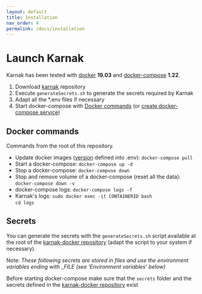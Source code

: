 ```yaml
---
layout: default
title: Installation
nav_order: 4
permalink: /docs/installation
---
```


# Launch Karnak

Karnak has been tested with [docker](https://docs.docker.com/install/) **19.03** and [docker-compose](https://docs.docker.com/compose/install/) **1.22**.

1. Download [karnak](https://github.com/OsiriX-Foundation/karnak-docker) repository
2. Execute `generateSecrets.sh` to generate the secrets required by Karnak
3. Adapt all the *.env files if necessary
4. Start docker-compose with [Docker commands](#docker-commands) (or [create docker-compose service](installation/service)) 

## Docker commands

Commands from the root of this repository.

* Update docker images ([version](https://hub.docker.com/r/osirixfoundation/karnak/tags) defined into .env): `docker-compose pull`
* Start a docker-compose: `docker-compose up -d`
* Stop a docker-compose: `docker-compose down`
* Stop and remove volume of a docker-compose (reset all the data): `docker-compose down -v`
* docker-compose logs: `docker-compose logs -f`
* Karnak's logs: `sudo docker exec -it CONTAINERID bash`     
`cd logs`

## Secrets

You can generate the secrets with the `generateSecrets.sh` script available at the root of the [karnak-docker repository](https://github.com/OsiriX-Foundation/karnak-docker) (adapt the script to your system if necessary).

Note: *These following secrets are stored in files and use the environment variables ending with _FILE (see 'Environment variables' below)*

Before starting docker-compose make sure that the `secrets` folder and the secrets defined in the [karnak-docker repository](https://github.com/OsiriX-Foundation/karnak-docker#secrets) exist

